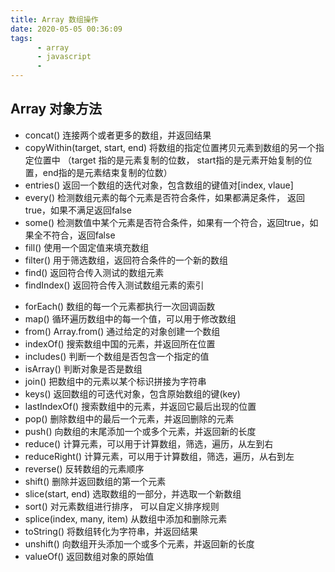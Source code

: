 ```yaml
---
title: Array 数组操作
date: 2020-05-05 00:36:09
tags:
      - array
      - javascript
      - 
---
```

## Array 对象方法

* concat()   连接两个或者更多的数组，并返回结果
* copyWithin(target, start, end)  将数组的指定位置拷贝元素到数组的另一个指定位置中 （target 指的是元素复制的位数， start指的是元素开始复制的位置，end指的是元素结束复制的位数）
* entries()  返回一个数组的迭代对象，包含数组的键值对[index, vlaue]
* every()  检测数组元素的每个元素是否符合条件，如果都满足条件， 返回true，如果不满足返回false
* some() 检测数值中某个元素是否符合条件，如果有一个符合，返回true，如果全不符合，返回false
* fill()  使用一个固定值来填充数组
* filter()  用于筛选数组，返回符合条件的一个新的数组
* find()  返回符合传入测试的数组元素
* findIndex()  返回符合传入测试数组元素的索引

<!---more--->

* forEach()  数组的每一个元素都执行一次回调函数
* map() 循环遍历数组中的每一个值，可以用于修改数组
* from()   Array.from() 通过给定的对象创建一个数组
* indexOf() 搜索数组中国的元素，并返回所在位置
* includes() 判断一个数组是否包含一个指定的值
* isArray() 判断对象是否是数组
* join()  把数组中的元素以某个标识拼接为字符串
* keys()   返回数组的可迭代对象，包含原始数组的键(key)
* lastIndexOf()  搜索数组中的元素，并返回它最后出现的位置
* pop()  删除数组中的最后一个元素，并返回删除的元素
* push()   向数组的末尾添加一个或多个元素，并返回新的长度
* reduce() 计算元素，可以用于计算数组，筛选，遍历，从左到右
* reduceRight()  计算元素，可以用于计算数组，筛选，遍历，从右到左
* reverse()   反转数组的元素顺序
* shift()   删除并返回数组的第一个元素
* slice(start, end)  选取数组的一部分，并选取一个新数组
* sort() 对元素数组进行排序， 可以自定义排序规则
* splice(index,  many,  item)   从数组中添加和删除元素
* toString()  将数组转化为字符串，并返回结果
* unshift()  向数组开头添加一个或多个元素，并返回新的长度
* valueOf()  返回数组对象的原始值